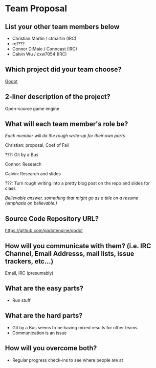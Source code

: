 # Team Proposal

## List your other team members below

  * Christian Martin / ctmartin (IRC)
  * ref???
  * Connor DiMaio / Conncast (IRC)
  * Calvin Wu / cxw7054 (IRC)

## Which project did your team choose?

[Godot](https://godotengine.org/)

## 2-liner description of the project?

Open-source game engine

## What will each team member's role be?

_Each member will do the rough write-up for their own parts_

Christian: proposal, Coef of Fail

???: Git by a Bus

Connor: Research

Calvin: Research and slides

???: Turn rough writing into a pretty blog post on the repo and slides for class

*Believable answer, something that might go as a title on a resume (emphasis on believable.)*

## Source Code Repository URL?

https://github.com/godotengine/godot

## How will you communicate with them? (i.e. IRC Channel, Email Addresss, mail lists, issue trackers, etc...)

Email, IRC (presumably)

## What are the easy parts?

* Run stuff

## What are the hard parts?

* Git by a Bus seems to be having mixed results for other teams
* Communication is an issue

## How will you overcome both?

* Regular progress check-ins to see where people are at
